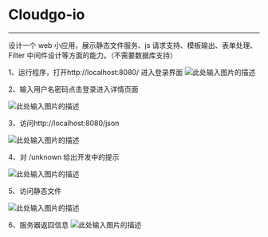 # Cloudgo-io



---

设计一个 web 小应用，展示静态文件服务、js 请求支持、模板输出、表单处理、Filter 中间件设计等方面的能力。（不需要数据库支持）


1、运行程序，打开http://localhost:8080/ 进入登录界面
![此处输入图片的描述][1]


  
2、输入用户名密码点击登录进入详情页面

![此处输入图片的描述][2]

3、访问http://localhost:8080/json

![此处输入图片的描述][3]


4、对 /unknown 给出开发中的提示

![此处输入图片的描述][4]

5、访问静态文件

![此处输入图片的描述][5]

6、服务器返回信息
![此处输入图片的描述][6]


  [1]: https://i.loli.net/2018/11/15/5bed83be5e16e.png
  [2]: https://i.loli.net/2018/11/15/5bed83f9ca1c3.png
  [3]: https://i.loli.net/2018/11/15/5bed8434dd266.png
  [4]: https://i.loli.net/2018/11/15/5bed8492cc422.png
  [5]: https://i.loli.net/2018/11/15/5bed84d67bff4.png
  [6]: https://i.loli.net/2018/11/15/5bed84fb893ca.png

